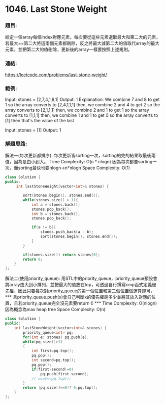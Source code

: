 # <span id="jump1046">1046. Last Stone Weight</span>
### 題目:
給定一個array每個index對應元素，每次要從這些元素選取最大和第二大的元素，若最大==第二大將這兩個元素都刪除，反之將最大減第二大的值取代array的最大元素，並把第二大的值刪除，更新後的array一樣要按照上述規則。
### 連結:
<a>https://leetcode.com/problems/last-stone-weight/ </a>

### 範例:
Input: stones = [2,7,4,1,8,1]
Output: 1
Explanation: 
We combine 7 and 8 to get 1 so the array converts to [2,4,1,1,1] then,
we combine 2 and 4 to get 2 so the array converts to [2,1,1,1] then,
we combine 2 and 1 to get 1 so the array converts to [1,1,1] then,
we combine 1 and 1 to get 0 so the array converts to [1] then that's the value of the last 

Input: stones = [1]
Output: 1

### 解題思路:
解法一(每次更新都排序):
每次更新皆sorting一次，sorting的完的結果取最後兩值，因為是由小到大。
Time Complexity: O(n * nlogn) 因為每次都要sorting一次，而sorting最快也要nlogn->n*nlogn
Space Complexity: O(1)

```c++
class Solution {
public:
     int lastStoneWeight(vector<int>& stones) {

        sort(stones.begin(), stones.end());
        while(stones.size() > 1){
            int a = stones.back();
            stones.pop_back();
            int b = stones.back();
            stones.pop_back();

            if(a != b){
                stones.push_back(a - b);
                sort(stones.begin(), stones.end());
            }
        }

        if(stones.size()) return stones[0];
        return 0;
    }
};
```
解法二(使用priority_queue):
用STL中的priority_queue，priority_queue預設會將array由大到小排列，並把最大的值放在top，可透過自行撰寫cmp函式定義優先權，因此只要每次對priority_queue的第一個位置和第二個位置做運算即可，*** 且priority_queue.push(x)會自己判斷x的優先權是多少並將其放入對應的位置，且若priority_queue完全沒元素要return 0 ***
Time Complexity: O(nlogn) 因為概念為max heap tree 
Space Complexity: O(n)
```c++
class Solution {
public:
    int lastStoneWeight(vector<int>& stones) {
        priority_queue<int> pq;
        for(int e: stones) pq.push(e);
        while(pq.size()>1)
        {
            int first=pq.top();
            pq.pop();
            int second=pq.top();
            pq.pop();
            if(first-second!=0)
                pq.push(first-second);
            // cout<<pq.top();
        }
        return (pq.size()==0)? 0:pq.top();
    }
};
```

